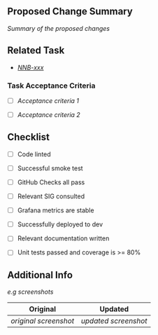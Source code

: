 ## Proposed Change Summary
*Summary of the proposed changes*

## Related Task
- *[NNB-xxx](https://nesdigital.atlassian.net/browse/NNB)*

### Task Acceptance Criteria
- [ ] *Acceptance criteria 1*
- [ ] *Acceptance criteria 2*


## Checklist

- [ ] Code linted  
- [ ] Successful smoke test
- [ ] GitHub Checks all pass
- [ ] Relevant SIG consulted
- [ ] Grafana metrics are stable
- [ ] Successfully deployed to dev
- [ ] Relevant documentation written
- [ ] Unit tests passed and coverage is >= 80%


## Additional Info
*e.g screenshots*

Original    | Updated  
:-----------------------: | :-----------------------:
*original screenshot* | *updated screenshot* 